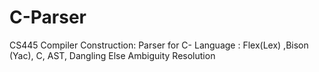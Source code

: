# C-Parser
CS445 Compiler Construction: Parser for C- Language : Flex(Lex) ,Bison (Yac), C, AST, Dangling Else Ambiguity Resolution
